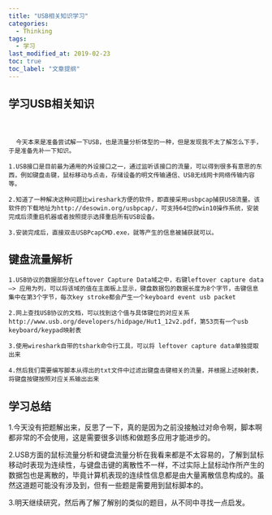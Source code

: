 ```yaml
---
title: "USB相关知识学习"
categories:
  - Thinking
tags:
  - 学习
last_modified_at: 2019-02-23
toc: true
toc_label: "文章提纲"
---
```



## 学习USB相关知识
　　
  
      今天本来是准备尝试解一下USB，也是流量分析体型的一种，但是发现我不太了解怎么下手，于是准备先补一下知识。

    1.USB接口是目前最为通用的外设接口之一，通过监听该接口的流量，可以得到很多有意思的东西，例如键盘击键，鼠标移动与点击，存储设备的明文传输通信、USB无线网卡网络传输内容等。
    
    2.知道了一种解决这种问题比wireshark方便的软件，即直接采用usbpcap捕获USB流量。该软件的下载地址为http://desowin.org/usbpcap/，可支持64位的win10操作系统，安装完成后须重启机器或者按照提示选择重启所有USB设备。
    
    3.安装完成后，直接双击USBPcapCMD.exe，就等产生的信息被捕获就可以。
    
## 键盘流量解析

    1.USB协议的数据部分在Leftover Capture Data域之中，右键leftover capture data –> 应用为列，可以将该域的值在主面板上显示，键盘数据包的数据长度为8个字节，击键信息集中在第3个字节，每次key stroke都会产生一个keyboard event usb packet
    
    2.网上查找USB协议的文档，可以找到这个值与具体键位的对应关系http://www.usb.org/developers/hidpage/Hut1_12v2.pdf，第53页有一个usb keyboard/keypad映射表
    
    3.使用wireshark自带的tshark命令行工具，可以将 leftover capture data单独提取出来
    
    4.然后我们需要编写脚本从得出的txt文件中过滤出键盘击键相关的流量，并根据上述映射表，将键盘按键按照对应关系输出出来
    
## 学习总结

   1.今天没有把题解出来，反思了一下，真的是因为之前没接触过对命令啊，脚本啊都非常的不会使用，这是需要很多训练和做题多应用才能进步的。
   
   2.USB方面的鼠标流量分析和键盘流量分析在我看来都是不太容易的，了解到鼠标移动时表现为连续性，与键盘击键的离散性不一样，不过实际上鼠标动作所产生的数据包也是离散的，毕竟计算机表现的连续性信息都是由大量离散信息构成的。虽然这道题可能没有涉及到，但有一些题是需要用到鼠标脚本的。
   
   3.明天继续研究，然后再了解了解别的类似的题目，从不同中寻找一点启发。
